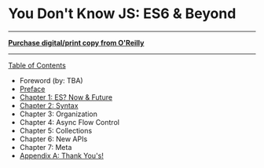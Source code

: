 # You Don't Know JS: ES6 & Beyond

-----

**[Purchase digital/print copy from O'Reilly](http://shop.oreilly.com/product/0636920033769.do)**

-----

[Table of Contents](toc.md)

* Foreword (by: TBA)
* [Preface](../preface.md)
* [Chapter 1: ES? Now & Future](ch1.md)
* [Chapter 2: Syntax](ch2.md)
* Chapter 3: Organization
* Chapter 4: Async Flow Control
* Chapter 5: Collections
* Chapter 6: New APIs
* Chapter 7: Meta
* [Appendix A: Thank You's!](apA.md)
